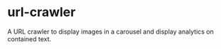 # url-crawler
A URL crawler to display images in a carousel and display analytics on contained text.
